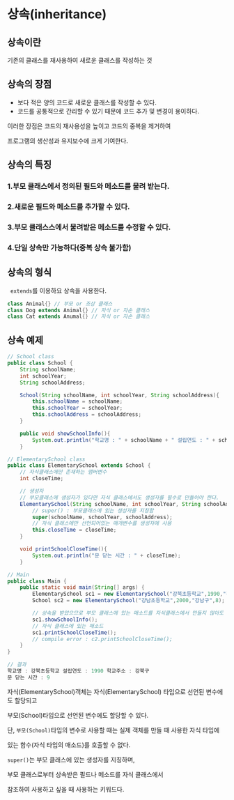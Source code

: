 # 상속(inheritance)
## 상속이란
기존의 클래스를 재사용하여 새로운 클래스를 작성하는 것

## 상속의 장점
- 보다 적은 양의 코드로 새로운 클래스를 작성할 수 있다.
- 코드를 공통적으로 간리할 수 있기 때문에 코드 추가 및 변경이 용이하다.

이러한 장점은 코드의 재사용성을 높이고 코드의 중복을 제거하여

프로그램의 생산성과 유지보수에 크게 기여한다.

## 상속의 특징
### 1.부모 클래스에서 정의된 필드와 메소드를 물려 받는다.
### 2.새로운 필드와 메소드를 추가할 수 있다.
### 3.부모 클래스스에서 물려받은 메소드를 수정할 수 있다.
### 4.단일 상속만 가능하다(중복 상속 불가함)

## 상속의 형식
``` extends```를 이용하요 상속을 사용한다.
```java
class Animal{} // 부모 or 조상 클래스
class Dog extends Animal{} // 자식 or 자손 클래스
class Cat extends Anumal{} // 자식 or 자손 클래스
```

## 상속 예제 
```java
// School class
public class School {
    String schoolName;
    int schoolYear;
    String schoolAddress;

    School(String schoolName, int schoolYear, String schoolAddress){
        this.schoolName = schoolName;
        this.schoolYear = schoolYear;
        this.schoolAddress = schoolAddress;
    }

    public void showSchoolInfo(){
        System.out.println("학교명 : " + schoolName + " 설립연도 : " + schoolYear + " 학교주소 : " + schoolAddress);
    }

// ElementarySchool class
public class ElementarySchool extends School {
    // 자식클래스에만 존재하는 맴버변수
    int closeTime;

    // 생성자
    // 부모클래스에 생성자가 있다면 자식 클래스에서도 생성자를 필수로 만들어야 한다.
    ElementarySchool(String schoolName, int schoolYear, String schoolAddress, int closeTime) {
        // super() : 부모클래스에 있는 생성자를 지칭함
        super(schoolName, schoolYear, schoolAddress);
        // 자식 클래스에만 선언되어있는 매개변수를 생성자에 사용
        this.closeTime = closeTime;
    }

    void printSchoolCloseTime(){
        System.out.println("문 닫는 시간 : " + closeTime);
    }

// Main
public class Main {
    public static void main(String[] args) {
        ElementarySchool sc1 = new ElementarySchool("강북초등학교",1990,"강북구",9);
        School sc2 = new ElementarySchool("강남초등학교",2000,"강남구",8);

        // 상속을 받았으므로 부모 클래스에 있는 매소드를 자식클래스에서 만들지 않아도 사용 가능
        sc1.showSchoolInfo();
        // 자식 클래스에 있는 매소드
        sc1.printSchoolCloseTime();
        // compile error : c2.printSchoolCloseTime();
    }
}

// 결과
학교명 : 강북초등학교 설립연도 : 1990 학교주소 : 강북구
문 닫는 시간 : 9
```
자식(ElementarySchool)객체는 자식(ElementarySchool) 타입으로 선언된 변수에도 할당되고

부모(School)타입으로 선언된 변수에도 할당할 수 있다.

단, ```부모(School)```타입의 변수로 사용할 때는 실제 객체를 만들 때 사용한 자식 타입에

있는 함수(자식 타입의 매소드)를 호출할 수 없다.

```super()```는 부모 클래스에 있는 생성자를 지칭하며, 

부모 클래스로부터 상속받은 필드나 메소드를 자식 클래스에서 

참조하여 사용하고 싶을 때 사용하는 키워드다.